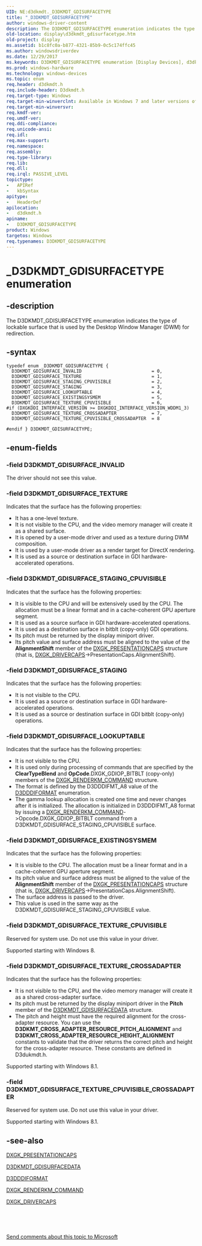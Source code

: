 ```yaml
---
UID: NE:d3dkmdt._D3DKMDT_GDISURFACETYPE
title: "_D3DKMDT_GDISURFACETYPE"
author: windows-driver-content
description: The D3DKMDT_GDISURFACETYPE enumeration indicates the type of lockable surface that is used by the Desktop Window Manager (DWM) for redirection.
old-location: display\d3dkmdt_gdisurfacetype.htm
old-project: display
ms.assetid: b1c8fc0a-b877-4321-85b9-0c5c174ffc45
ms.author: windowsdriverdev
ms.date: 12/29/2017
ms.keywords: D3DKMDT_GDISURFACETYPE enumeration [Display Devices], d3dkmdt/D3DKMDT_GDISURFACE_STAGING, D3DKMDT_GDISURFACE_TEXTURE_CPUVISIBLE_CROSSADAPTER, D3DKMDT_GDISURFACE_TEXTURE_CPUVISIBLE, D3DKMDT_GDISURFACE_TEXTURE, _D3DKMDT_GDISURFACETYPE, d3dkmdt/D3DKMDT_GDISURFACE_TEXTURE, D3DKMDT_GDISURFACE_LOOKUPTABLE, d3dkmdt/D3DKMDT_GDISURFACE_STAGING_CPUVISIBLE, d3dkmdt/D3DKMDT_GDISURFACE_TEXTURE_CPUVISIBLE_CROSSADAPTER, D3DKMDT_GDISURFACETYPE, D3DKMDT_GDISURFACE_EXISTINGSYSMEM, d3dkmdt/D3DKMDT_GDISURFACE_INVALID, D3DKMDT_GDISURFACE_STAGING_CPUVISIBLE, D3DKMDT_GDISURFACE_STAGING, d3dkmdt/D3DKMDT_GDISURFACE_TEXTURE_CPUVISIBLE, D3DKMDT_GDISURFACE_TEXTURE_CROSSADAPTER, d3dkmdt/D3DKMDT_GDISURFACE_TEXTURE_CROSSADAPTER, d3dkmdt/D3DKMDT_GDISURFACE_LOOKUPTABLE, d3dkmdt/D3DKMDT_GDISURFACE_EXISTINGSYSMEM, display.d3dkmdt_gdisurfacetype, d3dkmdt/D3DKMDT_GDISURFACETYPE, DmEnums_5e870c41-1496-48ff-bddd-f01a2f9e36e6.xml, D3DKMDT_GDISURFACE_INVALID
ms.prod: windows-hardware
ms.technology: windows-devices
ms.topic: enum
req.header: d3dkmdt.h
req.include-header: D3dkmdt.h
req.target-type: Windows
req.target-min-winverclnt: Available in Windows 7 and later versions of the Windows operating systems.
req.target-min-winversvr: 
req.kmdf-ver: 
req.umdf-ver: 
req.ddi-compliance: 
req.unicode-ansi: 
req.idl: 
req.max-support: 
req.namespace: 
req.assembly: 
req.type-library: 
req.lib: 
req.dll: 
req.irql: PASSIVE_LEVEL
topictype:
-	APIRef
-	kbSyntax
apitype:
-	HeaderDef
apilocation:
-	d3dkmdt.h
apiname:
-	D3DKMDT_GDISURFACETYPE
product: Windows
targetos: Windows
req.typenames: D3DKMDT_GDISURFACETYPE
---
```


# _D3DKMDT_GDISURFACETYPE enumeration


## -description


The D3DKMDT_GDISURFACETYPE enumeration indicates the type of lockable surface that is used by the Desktop Window Manager (DWM) for redirection.


## -syntax


````
typedef enum _D3DKMDT_GDISURFACETYPE { 
  D3DKMDT_GDISURFACE_INVALID                          = 0,
  D3DKMDT_GDISURFACE_TEXTURE                          = 1,
  D3DKMDT_GDISURFACE_STAGING_CPUVISIBLE               = 2,
  D3DKMDT_GDISURFACE_STAGING                          = 3,
  D3DKMDT_GDISURFACE_LOOKUPTABLE                      = 4,
  D3DKMDT_GDISURFACE_EXISTINGSYSMEM                   = 5,
  D3DKMDT_GDISURFACE_TEXTURE_CPUVISIBLE               = 6,
#if (DXGKDDI_INTERFACE_VERSION >= DXGKDDI_INTERFACE_VERSION_WDDM1_3)
  D3DKMDT_GDISURFACE_TEXTURE_CROSSADAPTER             = 7,
  D3DKMDT_GDISURFACE_TEXTURE_CPUVISIBLE_CROSSADAPTER  = 8

#endif } D3DKMDT_GDISURFACETYPE;
````


## -enum-fields




### -field D3DKMDT_GDISURFACE_INVALID

The driver should not see this value.


### -field D3DKMDT_GDISURFACE_TEXTURE

Indicates that the surface has the following properties:

<ul>
<li>
It has a one-level texture.

</li>
<li>
It is not visible to the CPU, and the video memory manager will create it as a shared surface.

</li>
<li>
It is opened by a user-mode driver and used as a texture during DWM composition.

</li>
<li>
It is used by a user-mode driver as a render target for DirectX rendering.

</li>
<li>
It is used as a source or destination surface in GDI hardware-accelerated operations.

</li>
</ul>

### -field D3DKMDT_GDISURFACE_STAGING_CPUVISIBLE

Indicates that the surface has the following properties:

<ul>
<li>
It is visible to the CPU and will be extensively used by the CPU. The allocation must be a linear format and in a cache-coherent GPU aperture segment.

</li>
<li>
It is used as a source surface in GDI hardware-accelerated operations.

</li>
<li>
It is used as a destination surface in bitblt (copy-only) GDI operations.

</li>
<li>
Its pitch must be returned by the display miniport driver.

</li>
<li>
Its pitch value and surface address must be aligned to the value of the <b>AlignmentShift</b> member of the <a href="..\d3dkmddi\ns-d3dkmddi-_dxgk_presentationcaps.md">DXGK_PRESENTATIONCAPS</a> structure (that is, <a href="..\d3dkmddi\ns-d3dkmddi-_dxgk_drivercaps.md">DXGK_DRIVERCAPS</a>-&gt;PresentationCaps.AlignmentShift).

</li>
</ul>

### -field D3DKMDT_GDISURFACE_STAGING

Indicates that the surface has the following properties:

<ul>
<li>
It is not visible to the CPU.

</li>
<li>
It is used as a source or destination surface in GDI hardware-accelerated operations.

</li>
<li>
It is used as a source or destination surface in GDI bitblt (copy-only) operations.

</li>
</ul>

### -field D3DKMDT_GDISURFACE_LOOKUPTABLE

Indicates that the surface has the following properties:

<ul>
<li>
It is not visible to the CPU.

</li>
<li>
It is used only during processing of commands that are specified by the <b>ClearTypeBlend</b> and <b>OpCode</b>.DXGK_GDIOP_BITBLT (copy-only) members of the <a href="..\d3dkmddi\ns-d3dkmddi-_dxgk_renderkm_command.md">DXGK_RENDERKM_COMMAND</a> structure.

</li>
<li>
The format is defined by the D3DDDIFMT_A8 value of the <a href="..\d3dukmdt\ne-d3dukmdt-_d3dddiformat.md">D3DDDIFORMAT</a> enumeration.

</li>
<li>
The gamma lookup allocation is created one time and never changes after it is initialized. The allocation is initialized in D3DDDIFMT_A8 format by issuing a <a href="..\d3dkmddi\ns-d3dkmddi-_dxgk_renderkm_command.md">DXGK_RENDERKM_COMMAND</a>-&gt;Opcode.DXGK_GDIOP_BITBLT command from a D3DKMDT_GDISURFACE_STAGING_CPUVISIBLE surface.

</li>
</ul>

### -field D3DKMDT_GDISURFACE_EXISTINGSYSMEM

Indicates that the surface has the following properties:

<ul>
<li>
It is visible to the CPU. The allocation must be a linear format and in a cache-coherent GPU aperture segment.

</li>
<li>
Its pitch value and surface address must be aligned to the value of the <b>AlignmentShift</b> member of the <a href="..\d3dkmddi\ns-d3dkmddi-_dxgk_presentationcaps.md">DXGK_PRESENTATIONCAPS</a> structure (that is, <a href="..\d3dkmddi\ns-d3dkmddi-_dxgk_drivercaps.md">DXGK_DRIVERCAPS</a>-&gt;PresentationCaps.AlignmentShift).

</li>
<li>
The surface address is passed to the driver.

</li>
<li>
This value is used in the same way as the D3DKMDT_GDISURFACE_STAGING_CPUVISIBLE value.

</li>
</ul>

### -field D3DKMDT_GDISURFACE_TEXTURE_CPUVISIBLE

Reserved for system use. Do not use this value in your driver.

Supported starting with Windows 8.


### -field D3DKMDT_GDISURFACE_TEXTURE_CROSSADAPTER

Indicates that the surface has the following properties:

<ul>
<li>
It is not visible to the CPU, and the video memory manager will create it as a shared cross-adapter surface.

</li>
<li>
Its pitch must be returned by the display miniport driver in the <b>Pitch</b> member of the <a href="..\d3dkmdt\ns-d3dkmdt-_d3dkmdt_gdisurfacedata.md">D3DKMDT_GDISURFACEDATA</a> structure.

</li>
<li>
The pitch and height must have the required alignment for the cross-adapter resource. You can use the <b>D3DKMT_CROSS_ADAPTER_RESOURCE_PITCH_ALIGNMENT</b> and <b>D3DKMT_CROSS_ADAPTER_RESOURCE_HEIGHT_ALIGNMENT</b> constants to validate that the driver returns the correct pitch and height for the cross-adapter resource. These constants are defined in D3dukmdt.h.

</li>
</ul>
Supported starting with Windows 8.1.


### -field D3DKMDT_GDISURFACE_TEXTURE_CPUVISIBLE_CROSSADAPTER

Reserved for system use. Do not use this value in your driver.

Supported starting with Windows 8.1.


## -see-also

<a href="..\d3dkmddi\ns-d3dkmddi-_dxgk_presentationcaps.md">DXGK_PRESENTATIONCAPS</a>



<a href="..\d3dkmdt\ns-d3dkmdt-_d3dkmdt_gdisurfacedata.md">D3DKMDT_GDISURFACEDATA</a>



<a href="..\d3dukmdt\ne-d3dukmdt-_d3dddiformat.md">D3DDDIFORMAT</a>



<a href="..\d3dkmddi\ns-d3dkmddi-_dxgk_renderkm_command.md">DXGK_RENDERKM_COMMAND</a>



<a href="..\d3dkmddi\ns-d3dkmddi-_dxgk_drivercaps.md">DXGK_DRIVERCAPS</a>



 

 

<a href="mailto:wsddocfb@microsoft.com?subject=Documentation%20feedback [display\display]:%20D3DKMDT_GDISURFACETYPE enumeration%20 RELEASE:%20(12/29/2017)&amp;body=%0A%0APRIVACY STATEMENT%0A%0AWe use your feedback to improve the documentation. We don't use your email address for any other purpose, and we'll remove your email address from our system after the issue that you're reporting is fixed. While we're working to fix this issue, we might send you an email message to ask for more info. Later, we might also send you an email message to let you know that we've addressed your feedback.%0A%0AFor more info about Microsoft's privacy policy, see http://privacy.microsoft.com/en-us/default.aspx." title="Send comments about this topic to Microsoft">Send comments about this topic to Microsoft</a>

